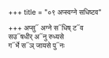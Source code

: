 +++
title = "०९ अप्स्वग्ने सधिष्टव"

+++
अप्सु᳓ अग्ने स᳓धिष् ट᳓व  
सउ᳓षधीर् अ᳓नु रुध्यसे  
ग᳓र्भे स᳓ञ् जायसे पु᳓नः